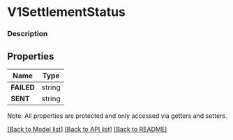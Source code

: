 # V1SettlementStatus

### Description



## Properties
Name | Type
------------ | -------------
**FAILED** | string
**SENT** | string

Note: All properties are protected and only accessed via getters and setters.

[[Back to Model list]](../../README.md#documentation-for-models) [[Back to API list]](../../README.md#documentation-for-api-endpoints) [[Back to README]](../../README.md)

